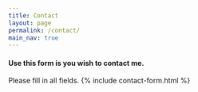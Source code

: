 ```yaml
---
title: Contact
layout: page
permalink: /contact/
main_nav: true
---
```


#### Use this form is you wish to contact me.

Please fill in all fields.
{% include contact-form.html %}

